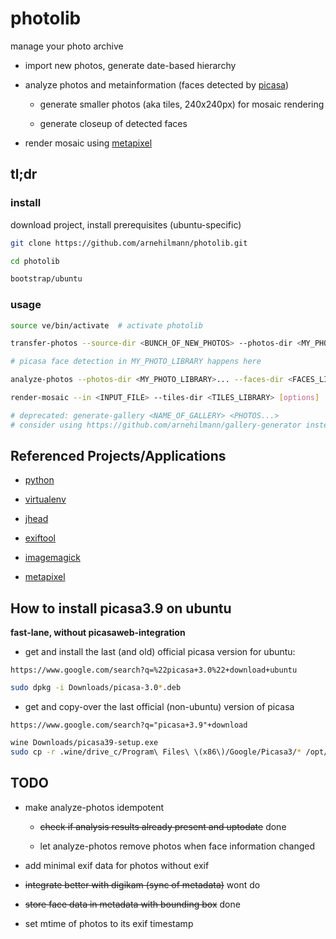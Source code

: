 # photolib

manage your photo archive

- import new photos, generate date-based hierarchy

- analyze photos and metainformation (faces detected by [picasa](http://picasa.google.com/))

    - generate smaller photos (aka tiles, 240x240px) for mosaic rendering

    - generate closeup of detected faces

- render mosaic using [metapixel](http://www.complang.tuwien.ac.at/schani/metapixel/)


## tl;dr

### install

download project, install prerequisites (ubuntu-specific)

```bash
git clone https://github.com/arnehilmann/photolib.git

cd photolib

bootstrap/ubuntu
```

### usage

```bash
source ve/bin/activate  # activate photolib

transfer-photos --source-dir <BUNCH_OF_NEW_PHOTOS> --photos-dir <MY_PHOTO_LIBRARY>

# picasa face detection in MY_PHOTO_LIBRARY happens here

analyze-photos --photos-dir <MY_PHOTO_LIBRARY>... --faces-dir <FACES_LIBRARY> --tiles-dir <TILES_LIBRARY>

render-mosaic --in <INPUT_FILE> --tiles-dir <TILES_LIBRARY> [options]

# deprecated: generate-gallery <NAME_OF_GALLERY> <PHOTOS...>
# consider using https://github.com/arnehilmann/gallery-generator instead
```


## Referenced Projects/Applications

- [python](http://www.python.org/)

- [virtualenv](http://www.virtualenv.org/en/latest/)

- [jhead](http://www.sentex.net/~mwandel/jhead/)

- [exiftool](http://www.sno.phy.queensu.ca/~phil/exiftool/)

- [imagemagick](http://www.imagemagick.org/)

- [metapixel](http://www.complang.tuwien.ac.at/schani/metapixel/)


## How to install picasa3.9 on ubuntu

**fast-lane, without picasaweb-integration**

* get and install the last (and old) official picasa version for ubuntu:

```google
https://www.google.com/search?q=%22picasa+3.0%22+download+ubuntu
```

```bash
sudo dpkg -i Downloads/picasa-3.0*.deb
```

* get and copy-over the last official (non-ubuntu) version of picasa

```google
https://www.google.com/search?q="picasa+3.9"+download
```

```bash
wine Downloads/picasa39-setup.exe
sudo cp -r .wine/drive_c/Program\ Files\ \(x86\)/Google/Picasa3/* /opt/google/picasa/3.0/wine/drive_c/Program\ Files/Google/Picasa3
```


## TODO

- make analyze-photos idempotent
 
  - ~~check if analysis results already present and uptodate~~ done

  - let analyze-photos remove photos when face information changed

- add minimal exif data for photos without exif

- ~~integrate better with digikam (sync of metadata)~~ wont do

- ~~store face data in metadata with bounding box~~ done

- set mtime of photos to its exif timestamp 

